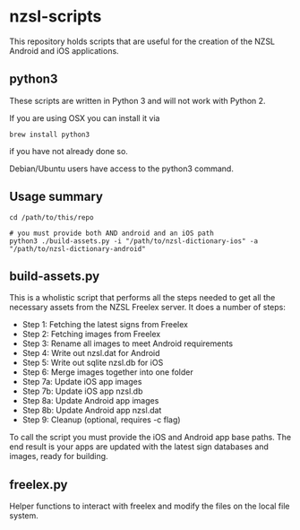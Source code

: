 # nzsl-scripts

This repository holds scripts that are useful for the creation of the NZSL Android and iOS applications.

## python3

These scripts are written in Python 3 and will not work with Python 2.

If you are using OSX you can install it via

```
brew install python3
```

if you have not already done so.

Debian/Ubuntu users have access to the python3 command.

## Usage summary

```
cd /path/to/this/repo

# you must provide both AND android and an iOS path
python3 ./build-assets.py -i "/path/to/nzsl-dictionary-ios" -a "/path/to/nzsl-dictionary-android"
```

## build-assets.py

This is a wholistic script that performs all the steps needed to get all the necessary assets from the NZSL Freelex server. It does a number of steps:

* Step 1: Fetching the latest signs from Freelex
* Step 2: Fetching images from Freelex
* Step 3: Rename all images to meet Android requirements
* Step 4: Write out nzsl.dat for Android
* Step 5: Write out sqlite nzsl.db for iOS
* Step 6: Merge images together into one folder
* Step 7a: Update iOS app images
* Step 7b: Update iOS app nzsl.db
* Step 8a: Update Android app images
* Step 8b: Update Android app nzsl.dat
* Step 9: Cleanup (optional, requires -c flag)

To call the script you must provide the iOS and Android app base paths. The end result is your apps are updated with the latest sign databases and images, ready for building.

## freelex.py

Helper functions to interact with freelex and modify the files on the local file system.
